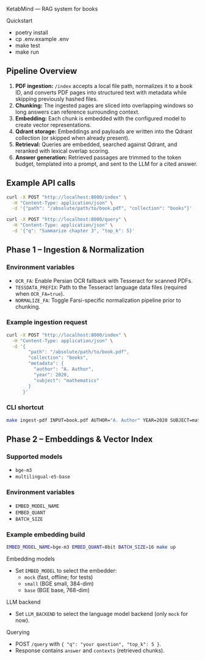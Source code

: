 KetabMind — RAG system for books

Quickstart

- poetry install
- cp .env.example .env
- make test
- make run

Pipeline Overview
-----------------

1. **PDF ingestion:** `/index` accepts a local file path, normalizes it to a book ID, and converts PDF pages into structured text with metadata while skipping previously hashed files.
2. **Chunking:** The ingested pages are sliced into overlapping windows so long answers can reference surrounding context.
3. **Embedding:** Each chunk is embedded with the configured model to create vector representations.
4. **Qdrant storage:** Embeddings and payloads are written into the Qdrant collection (or skipped when already present).
5. **Retrieval:** Queries are embedded, searched against Qdrant, and reranked with lexical overlap scoring.
6. **Answer generation:** Retrieved passages are trimmed to the token budget, templated into a prompt, and sent to the LLM for a cited answer.

Example API calls
-----------------

```bash
curl -X POST "http://localhost:8000/index" \
  -H "Content-Type: application/json" \
  -d '{"path": "/absolute/path/to/book.pdf", "collection": "books"}'
```

```bash
curl -X POST "http://localhost:8000/query" \
  -H "Content-Type: application/json" \
  -d '{"q": "Summarize chapter 3", "top_k": 5}'
```

Phase 1 – Ingestion & Normalization
-----------------------------------

### Environment variables

- `OCR_FA`: Enable Persian OCR fallback with Tesseract for scanned PDFs.
- `TESSDATA_PREFIX`: Path to the Tesseract language data files (required when `OCR_FA=true`).
- `NORMALIZE_FA`: Toggle Farsi-specific normalization pipeline prior to chunking.

### Example ingestion request

```bash
curl -X POST "http://localhost:8000/index" \
  -H "Content-Type: application/json" \
  -d '{
        "path": "/absolute/path/to/book.pdf",
        "collection": "books",
        "metadata": {
          "author": "A. Author",
          "year": 2020,
          "subject": "mathematics"
        }
      }'
```

### CLI shortcut

```bash
make ingest-pdf INPUT=book.pdf AUTHOR="A. Author" YEAR=2020 SUBJECT=math
```

Phase 2 – Embeddings & Vector Index
-----------------------------------

### Supported models

- `bge-m3`
- `multilingual-e5-base`

### Environment variables

- `EMBED_MODEL_NAME`
- `EMBED_QUANT`
- `BATCH_SIZE`

### Example embedding build

```bash
EMBED_MODEL_NAME=bge-m3 EMBED_QUANT=8bit BATCH_SIZE=16 make up
```

Embedding models

- Set `EMBED_MODEL` to select the embedder:
  - `mock` (fast, offline; for tests)
  - `small` (BGE small, 384-dim)
  - `base` (BGE base, 768-dim)

LLM backend

- Set `LLM_BACKEND` to select the language model backend (only `mock` for now).

Querying

- POST `/query` with `{ "q": "your question", "top_k": 5 }`.
- Response contains `answer` and `contexts` (retrieved chunks).

